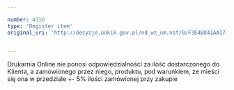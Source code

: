 ```yaml
---

number: 4316
type: 'Register item'
original_uri: 'http://decyzje.uokik.gov.pl/nd_wz_um.nsf/0/F3E4B841AA171799C1257B1F004056C7?OpenDocument'


---
```


Drukarnia Online nie ponosi odpowiedzialności za ilość dostarczonego do Klienta, a zamówionego przez niego, produktu, pod warunkiem, że mieści się ona w przedziale +- 5% ilości zamówionej przy zakupie
